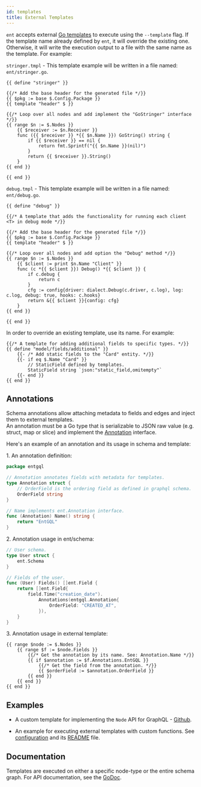 ```yaml
---
id: templates
title: External Templates
---
```


`ent` accepts external [Go templates](https://golang.org/pkg/text/template) to execute using the `--template` flag.
If the template name already defined by `ent`, it will override the existing one. Otherwise, it will write the
execution output to a file with the same name as the template. For example:

`stringer.tmpl` - This template example will be written in a file named: `ent/stringer.go`.

```gotemplate
{{ define "stringer" }}

{{/* Add the base header for the generated file */}}
{{ $pkg := base $.Config.Package }}
{{ template "header" $ }}

{{/* Loop over all nodes and add implement the "GoStringer" interface */}}
{{ range $n := $.Nodes }}
	{{ $receiver := $n.Receiver }}
	func ({{ $receiver }} *{{ $n.Name }}) GoString() string {
		if {{ $receiver }} == nil {
			return fmt.Sprintf("{{ $n.Name }}(nil)")
		}
		return {{ $receiver }}.String()
	}
{{ end }}

{{ end }}
```

`debug.tmpl` - This template example will be written in a file named: `ent/debug.go`.

```gotemplate
{{ define "debug" }}

{{/* A template that adds the functionality for running each client <T> in debug mode */}}

{{/* Add the base header for the generated file */}}
{{ $pkg := base $.Config.Package }}
{{ template "header" $ }}

{{/* Loop over all nodes and add option the "Debug" method */}}
{{ range $n := $.Nodes }}
	{{ $client := print $n.Name "Client" }}
	func (c *{{ $client }}) Debug() *{{ $client }} {
		if c.debug {
			return c
		}
		cfg := config{driver: dialect.Debug(c.driver, c.log), log: c.log, debug: true, hooks: c.hooks}
		return &{{ $client }}{config: cfg}
	}
{{ end }}

{{ end }}
```

In order to override an existing template, use its name. For example:
```gotemplate
{{/* A template for adding additional fields to specific types. */}}
{{ define "model/fields/additional" }}
	{{- /* Add static fields to the "Card" entity. */}}
	{{- if eq $.Name "Card" }}
		// StaticField defined by templates.
		StaticField string `json:"static_field,omitempty"`
	{{- end }}
{{ end }}
```

## Annotations
Schema annotations allow attaching metadata to fields and edges and inject them to external templates.  
An annotation must be a Go type that is serializable to JSON raw value (e.g. struct, map or slice)
and implement the [Annotation](https://pkg.go.dev/entgo.io/ent/schema?tab=doc#Annotation) interface.

Here's an example of an annotation and its usage in schema and template:

1\. An annotation definition:
```go
package entgql

// Annotation annotates fields with metadata for templates.
type Annotation struct {
	// OrderField is the ordering field as defined in graphql schema.
	OrderField string
}

// Name implements ent.Annotation interface.
func (Annotation) Name() string {
	return "EntGQL"
}
```

2\. Annotation usage in ent/schema:

```go
// User schema.
type User struct {
	ent.Schema
}

// Fields of the user.
func (User) Fields() []ent.Field {
	return []ent.Field{
		field.Time("creation_date").
			Annotations(entgql.Annotation{
				OrderField: "CREATED_AT",
			}),
	}
}
```

3\. Annotation usage in external template:
```gotemplate
{{ range $node := $.Nodes }}
	{{ range $f := $node.Fields }}
		{{/* Get the annotation by its name. See: Annotation.Name */}}
		{{ if $annotation := $f.Annotations.EntGQL }}
			{{/* Get the field from the annotation. */}}
			{{ $orderField := $annotation.OrderField }}
		{{ end }}
	{{ end }}
{{ end }}
```


## Examples
- A custom template for implementing the `Node` API for GraphQL - 
[Github](https://entgo.io/ent/blob/master/entc/integration/template/ent/template/node.tmpl).

- An example for executing external templates with custom functions. See  [configuration](https://entgo.io/ent/blob/master/examples/entcpkg/ent/entc.go) and its
[README](https://entgo.io/ent/blob/master/examples/entcpkg) file.

## Documentation

Templates are executed on either a specific node-type or the entire schema graph. For API
documentation, see the <a target="_blank" href="https://pkg.go.dev/entgo.io/ent/entc/gen?tab=doc">GoDoc<a>.
